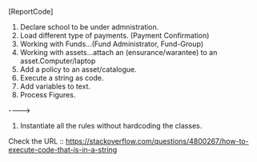 [ReportCode]
1. Declare school to be under admnistration. 
2. Load different type of payments. (Payment Confirmation) 
3. Working with Funds...(Fund Administrator, Fund-Group)
4. Working with assets...attach an (ensurance/warantee) to an asset.Computer/laptop
5. Add a policy to an asset/catalogue.
6. Execute a string as code. 
7. Add variables to text.
8. Process Figures.


---->

1. Instantiate all the rules without hardcoding the classes.

Check the URL :: https://stackoverflow.com/questions/4800267/how-to-execute-code-that-is-in-a-string

